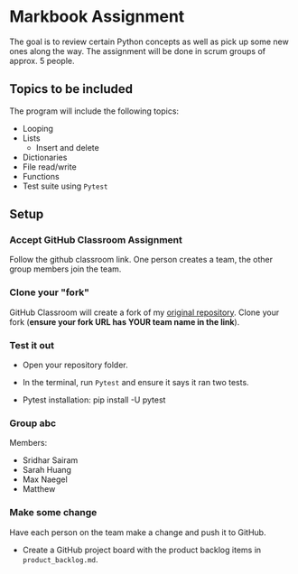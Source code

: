 # Markbook Assignment
The goal is to review certain Python concepts as well as pick up some new ones along the way. The assignment will be done in scrum groups of approx. 5 people.

## Topics to be included
The program will include the following topics:
- Looping
- Lists
  - Insert and delete
- Dictionaries
- File read/write
- Functions
- Test suite using `Pytest`


## Setup
### Accept GitHub Classroom Assignment
Follow the github classroom link. One person creates a team, the other group members join the team.

### Clone your "fork"
GitHub Classroom will create a fork of my [original repository](https://github.com/ICS4U-Gallo/markbook-assignment).  Clone your fork (**ensure your fork URL has YOUR team name in the link**).

### Test it out
- Open your repository folder.
- In the terminal, run `Pytest` and ensure it says it ran two tests.


- Pytest installation: pip install -U pytest

### Group abc
Members:
- Sridhar Sairam
- Sarah Huang
- Max Naegel
- Matthew


### Make some change
Have each person on the team make a change and push it to GitHub.


- Create a GitHub project board with the product backlog items in `product_backlog.md`.

